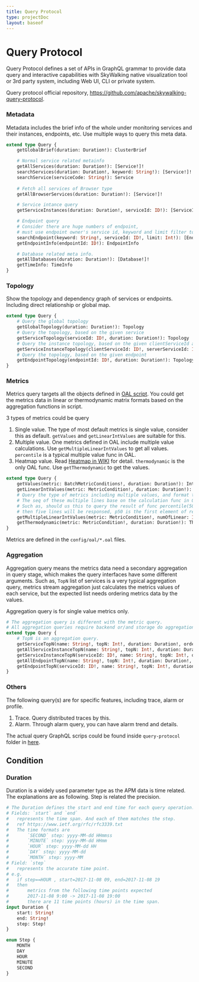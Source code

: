 ```yaml
---
title: Query Protocol
type: projectDoc
layout: baseof
---
```

# Query Protocol
Query Protocol defines a set of APIs in GraphQL grammar to provide data query and interactive capabilities with SkyWalking
native visualization tool or 3rd party system, including Web UI, CLI or private system.

Query protocol official repository, https://github.com/apache/skywalking-query-protocol.

### Metadata  
Metadata includes the brief info of the whole under monitoring services and their instances, endpoints, etc.
Use multiple ways to query this meta data.
```graphql
extend type Query {
    getGlobalBrief(duration: Duration!): ClusterBrief

    # Normal service related metainfo 
    getAllServices(duration: Duration!): [Service!]!
    searchServices(duration: Duration!, keyword: String!): [Service!]!
    searchService(serviceCode: String!): Service
    
    # Fetch all services of Browser type
    getAllBrowserServices(duration: Duration!): [Service!]!

    # Service intance query
    getServiceInstances(duration: Duration!, serviceId: ID!): [ServiceInstance!]!

    # Endpoint query
    # Consider there are huge numbers of endpoint,
    # must use endpoint owner's service id, keyword and limit filter to do query.
    searchEndpoint(keyword: String!, serviceId: ID!, limit: Int!): [Endpoint!]!
    getEndpointInfo(endpointId: ID!): EndpointInfo

    # Database related meta info.
    getAllDatabases(duration: Duration!): [Database!]!
    getTimeInfo: TimeInfo
}
```

### Topology
Show the topology and dependency graph of services or endpoints. Including direct relationship or global map.

```graphql
extend type Query {
    # Query the global topology
    getGlobalTopology(duration: Duration!): Topology
    # Query the topology, based on the given service
    getServiceTopology(serviceId: ID!, duration: Duration!): Topology
    # Query the instance topology, based on the given clientServiceId and serverServiceId
    getServiceInstanceTopology(clientServiceId: ID!, serverServiceId: ID!, duration: Duration!): ServiceInstanceTopology
    # Query the topology, based on the given endpoint
    getEndpointTopology(endpointId: ID!, duration: Duration!): Topology
}
```

### Metrics
Metrics query targets all the objects defined in [OAL script](../../concepts-and-designs/oal). You could get the 
metrics data in linear or thermodynamic matrix formats based on the aggregation functions in script. 

3 types of metrics could be query
1. Single value. The type of most default metrics is single value, consider this as default. `getValues` and `getLinearIntValues` are suitable for this.
1. Multiple value.  One metrics defined in OAL include multiple value calculations. Use `getMultipleLinearIntValues` to get all values. `percentile` is a typical multiple value func in OAL.
1. Heatmap value. Read [Heatmap in WIKI](https://en.wikipedia.org/wiki/Heat_map) for detail. `thermodynamic` is the only OAL func. Use `getThermodynamic` to get the values.
```graphql
extend type Query {
    getValues(metric: BatchMetricConditions!, duration: Duration!): IntValues
    getLinearIntValues(metric: MetricCondition!, duration: Duration!): IntValues
    # Query the type of metrics including multiple values, and format them as multiple linears.
    # The seq of these multiple lines base on the calculation func in OAL
    # Such as, should us this to query the result of func percentile(50,75,90,95,99) in OAL,
    # then five lines will be responsed, p50 is the first element of return value.
    getMultipleLinearIntValues(metric: MetricCondition!, numOfLinear: Int!, duration: Duration!): [IntValues!]!
    getThermodynamic(metric: MetricCondition!, duration: Duration!): Thermodynamic
}
```

Metrics are defined in the `config/oal/*.oal` files.

### Aggregation
Aggregation query means the metrics data need a secondary aggregation in query stage, which makes the query 
interfaces have some different arguments. Such as, `TopN` list of services is a very typical aggregation query, 
metrics stream aggregation just calculates the metrics values of each service, but the expected list needs ordering metrics data
by the values.

Aggregation query is for single value metrics only.

```graphql
# The aggregation query is different with the metric query.
# All aggregation queries require backend or/and storage do aggregation in query time.
extend type Query {
    # TopN is an aggregation query.
    getServiceTopN(name: String!, topN: Int!, duration: Duration!, order: Order!): [TopNEntity!]!
    getAllServiceInstanceTopN(name: String!, topN: Int!, duration: Duration!, order: Order!): [TopNEntity!]!
    getServiceInstanceTopN(serviceId: ID!, name: String!, topN: Int!, duration: Duration!, order: Order!): [TopNEntity!]!
    getAllEndpointTopN(name: String!, topN: Int!, duration: Duration!, order: Order!): [TopNEntity!]!
    getEndpointTopN(serviceId: ID!, name: String!, topN: Int!, duration: Duration!, order: Order!): [TopNEntity!]!
}
```

### Others
The following query(s) are for specific features, including trace, alarm or profile.
1. Trace. Query distributed traces by this.
1. Alarm. Through alarm query, you can have alarm trend and details.

The actual query GraphQL scrips could be found inside `query-protocol` folder in [here](../../../../oap-server/server-query-plugin/query-graphql-plugin/src/main/resources).

## Condition
### Duration
Duration is a widely used parameter type as the APM data is time related. The explanations are as following. 
Step is related the precision. 
```graphql
# The Duration defines the start and end time for each query operation.
# Fields: `start` and `end`
#   represents the time span. And each of them matches the step.
#   ref https://www.ietf.org/rfc/rfc3339.txt
#   The time formats are
#       `SECOND` step: yyyy-MM-dd HHmmss
#       `MINUTE` step: yyyy-MM-dd HHmm
#       `HOUR` step: yyyy-MM-dd HH
#       `DAY` step: yyyy-MM-dd
#       `MONTH` step: yyyy-MM
# Field: `step`
#   represents the accurate time point.
# e.g.
#   if step==HOUR , start=2017-11-08 09, end=2017-11-08 19
#   then
#       metrics from the following time points expected
#       2017-11-08 9:00 -> 2017-11-08 19:00
#       there are 11 time points (hours) in the time span.
input Duration {
    start: String!
    end: String!
    step: Step!
}

enum Step {
    MONTH
    DAY
    HOUR
    MINUTE
    SECOND
}
```
